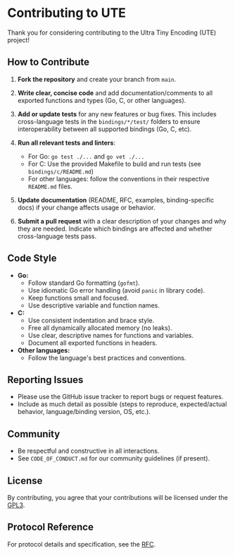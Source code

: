# Contributing to UTE

Thank you for considering contributing to the Ultra Tiny Encoding (UTE) project!

## How to Contribute

1. **Fork the repository** and create your branch from `main`.

2. **Write clear, concise code** and add documentation/comments to all exported functions and types (Go, C, or other languages).
3. **Add or update tests** for any new features or bug fixes. This includes cross-language tests in the `bindings/*/test/` folders to ensure interoperability between all supported bindings (Go, C, etc).
4. **Run all relevant tests and linters**:
   - For Go: `go test ./...` and `go vet ./...`
   - For C: Use the provided Makefile to build and run tests (see `bindings/c/README.md`)
   - For other languages: follow the conventions in their respective `README.md` files.
5. **Update documentation** (README, RFC, examples, binding-specific docs) if your change affects usage or behavior.
6. **Submit a pull request** with a clear description of your changes and why they are needed. Indicate which bindings are affected and whether cross-language tests pass.


## Code Style

- **Go:**
  - Follow standard Go formatting (`gofmt`).
  - Use idiomatic Go error handling (avoid `panic` in library code).
  - Keep functions small and focused.
  - Use descriptive variable and function names.
- **C:**
  - Use consistent indentation and brace style.
  - Free all dynamically allocated memory (no leaks).
  - Use clear, descriptive names for functions and variables.
  - Document all exported functions in headers.
- **Other languages:**
  - Follow the language's best practices and conventions.


## Reporting Issues

- Please use the GitHub issue tracker to report bugs or request features.
- Include as much detail as possible (steps to reproduce, expected/actual behavior, language/binding version, OS, etc.).


## Community

- Be respectful and constructive in all interactions.
- See `CODE_OF_CONDUCT.md` for our community guidelines (if present).


## License

By contributing, you agree that your contributions will be licensed under the [GPL3](./LICENSE).

## Protocol Reference

For protocol details and specification, see the [RFC](./RFC.md).
